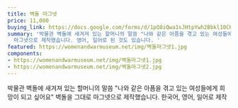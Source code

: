 ```yaml
---
title: 벽돌 마그넷
price: 11,000
buying_link: https://docs.google.com/forms/d/1pQ8iQwa1sJHtpYwh2Bbkl10CKyzVDzgQHMIDlbeduxY/edit#response=ACYDBNjXTRIC_TmzZuSN7K-KjvRNIHzzcsaEGsrbFG2l3hnrARoZjeMrp8l-cKAnynjSfcM
summary: '박물관 벽돌에 새겨져 있는 할머니의 말씀 "나와 같은 아픔을 겪고 있는 여성들에게 희망이 되고 싶어요" 벽돌을 그대로
  마그넷으로 제작했습니다. 영어, 일어로 된 것도 있습니다. '
featured: https://womenandwarmuseum.net/img/벽돌마그넷1.jpg
components: 
- https://womenandwarmuseum.net/img/벽돌마그넷1.jpg
- https://womenandwarmuseum.net/img/벽돌마그넷2.jpg
---
```

박물관 벽돌에 새겨져 있는 할머니의 말씀 "나와 같은 아픔을 겪고 있는 여성들에게 희망이 되고 싶어요" 벽돌을 그대로 마그넷으로 제작했습니다. 한국어, 영어, 일어로  제작